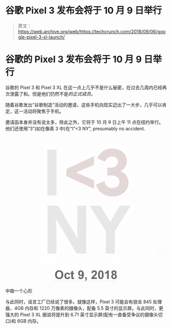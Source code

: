 # 谷歌 Pixel 3 发布会将于 10 月 9 日举行 

> 原文：<https://web.archive.org/web/https://techcrunch.com/2018/09/06/google-pixel-3-xl-launch/>

# 谷歌的 Pixel 3 发布会将于 10 月 9 日举行

谷歌的 Pixel 3 和 Pixel 3 XL 在这一点上几乎不是什么秘密，在过去几周内已经再次泄露了和。但是他们仍然不是*的正式成员。*

随着谷歌发出“谷歌制造”活动的邀请，这些手机向现实迈出了一大步，几乎可以肯定，这一活动将聚焦于手机。

邀请函本身并没有说太多，除此之外，它将于 10 月 9 日上午 11 点在纽约举行。他们还使用“3”(如在像素 3 中)在“I”<3 NY”, presumably no accident.

![](img/cfdfdefbdfb786232bea883b14162ede.png)中做一个心形

与此同时，谣言工厂已经说了很多。就像这样，Pixel 3 可能会有骁龙 845 处理器，4GB 内存和 1220 万像素的摄像头，配备 5.5 英寸的显示屏。与此同时，更强大的 Pixel 3 XL 据说将提升到 6.71 英寸显示屏(配有一直备受争议的摄像头切口)和 6GB 内存。